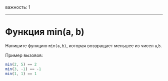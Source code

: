 важность: 1

---

# Функция min(a, b)

Напишите функцию `min(a,b)`, которая возвращает меньшее из чисел `a`,`b`.

Пример вызовов:

```js
min(2, 5) == 2
min(3, -1) == -1
min(1, 1) == 1
```
